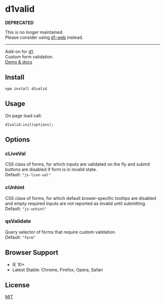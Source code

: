 # d1valid

**DEPRECATED**

This is no longer maintained.  
Please consider using [d1-web](https://github.com/vvvkor/d1-web) instead.

---

Add-on for [d1](https://github.com/vvvkor/d1).  
Custom form validation.  
[Demo & docs](https://vvvkor.github.io/d1#valid)

## Install

```
npm install d1valid
```

## Usage

On page load call:
```
d1valid.init(options);
```

## Options

### cLiveVal

CSS class of forms, for which inputs are validated on the fly and submit buttons are disabled if form is in invalid state.  
Default: ``"js-live-val"``

### cUnhint

CSS class of forms, for which default brower-specific tooltips are disabled and empty required inputs are not reported as invalid until submitting.  
Default: ``"js-unhint"``

### qsValidate

Query selector of forms that require custom validation.  
Default: ``"form"``

## Browser Support

* IE 10+
* Latest Stable: Chrome, Firefox, Opera, Safari

## License

[MIT](./LICENSE)
